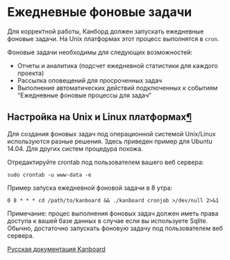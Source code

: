 Ежедневные фоновые задачи
=========================


Для корректной работы, Канборд должен запускать ежедневные фоновые задачи. На Unix платформах этот процесс выполнятся в `cron`.

Фоновые задачи необходимы для следующих возможностей:

-   Отчеты и аналитика (подсчет ежедневной статистики для каждого проекта)
-   Рассылка оповещений для просроченных задач
-   Выполнение автоматических действий подключенных к событиям “Ежедневные фоновые процессы для задач”


Настройка на Unix и Linux платформах[¶](#configuration-on-unix-and-linux-platforms "Ссылка на этот заголовок")
--------------------------------------------------------------------------------------------------------------

Для создания фоновых задач под операционной системой Unix/Linux используются разные решения. Здесь приведен пример для Ubuntu 14.04. Для других систем процедура похожа.


Отредактируйте crontab под пользователем вашего веб сервера:


    sudo crontab -u www-data -e


Пример запуска ежедневной фоновой задачи в 8 утра:


    0 8 * * * cd /path/to/kanboard && ./kanboard cronjob >/dev/null 2>&1


Примечание: процес выполнения фоновых задач должен иметь права доступа к вашей базе данных в случае если вы используете Sqlite. Обычно, достаточно запускать фоновую задачу под пользователем веб сервера.



 



[Русская документация Kanboard](http://kanboard.ru/doc/)

